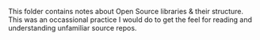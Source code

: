 This folder contains notes about Open Source libraries & their structure. This was an occassional practice I would do to get the feel for reading and understanding unfamiliar source repos.